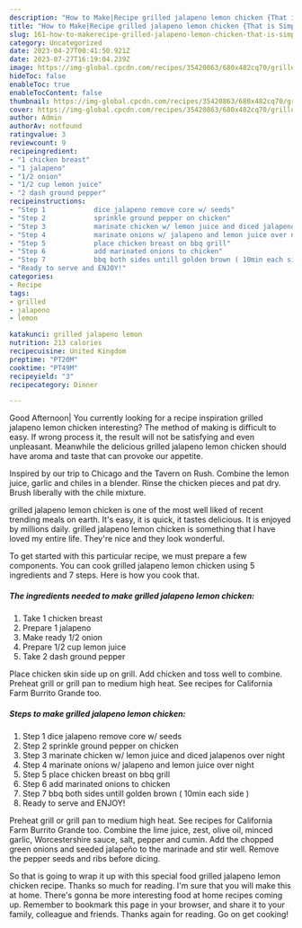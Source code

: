 ```yaml
---
description: "How to Make|Recipe grilled jalapeno lemon chicken {That is Simple"
title: "How to Make|Recipe grilled jalapeno lemon chicken {That is Simple"
slug: 161-how-to-makerecipe-grilled-jalapeno-lemon-chicken-that-is-simple
category: Uncategorized
date: 2023-04-27T00:41:50.921Z
date: 2023-07-27T16:19:04.239Z
image: https://img-global.cpcdn.com/recipes/35420863/680x482cq70/grilled-jalapeno-lemon-chicken-recipe-main-photo.jpg
hideToc: false
enableToc: true
enableTocContent: false
thumbnail: https://img-global.cpcdn.com/recipes/35420863/680x482cq70/grilled-jalapeno-lemon-chicken-recipe-main-photo.jpg
cover: https://img-global.cpcdn.com/recipes/35420863/680x482cq70/grilled-jalapeno-lemon-chicken-recipe-main-photo.jpg
author: Admin
authorAv: notfound
ratingvalue: 3
reviewcount: 9
recipeingredient:
- "1 chicken breast"
- "1 jalapeno"
- "1/2 onion"
- "1/2 cup lemon juice"
- "2 dash ground pepper"
recipeinstructions:
- "Step 1            dice jalapeno remove core w/ seeds"
- "Step 2            sprinkle ground pepper on chicken"
- "Step 3            marinate chicken w/ lemon juice and diced jalapenos over night"
- "Step 4            marinate onions w/ jalapeno and lemon juice over night"
- "Step 5            place chicken breast on bbq grill"
- "Step 6            add marinated onions to chicken"
- "Step 7            bbq both sides untill golden brown ( 10min each side )"
- "Ready to serve and ENJOY!"
categories:
- Recipe
tags:
- grilled
- jalapeno
- lemon

katakunci: grilled jalapeno lemon 
nutrition: 213 calories
recipecuisine: United Kingdom
preptime: "PT20M"
cooktime: "PT49M"
recipeyield: "3"
recipecategory: Dinner

---
```



Good Afternoon| You currently looking for a recipe inspiration grilled jalapeno lemon chicken interesting? The method of making is difficult to easy. If wrong process it, the result will not be satisfying and even unpleasant. Meanwhile the delicious grilled jalapeno lemon chicken should have aroma and taste that can provoke our appetite.





Inspired by our trip to Chicago and the Tavern on Rush. Combine the lemon juice, garlic and chiles in a blender. Rinse the chicken pieces and pat dry. Brush liberally with the chile mixture.

grilled jalapeno lemon chicken is one of the most well liked of recent trending meals on earth. It's easy, it is quick, it tastes delicious. It is enjoyed by millions daily. grilled jalapeno lemon chicken is something that I have loved my entire life. They're nice and they look wonderful.


To get started with this particular recipe, we must prepare a few components. You can cook grilled jalapeno lemon chicken using 5 ingredients and 7 steps. Here is how you cook that.

<!--inarticleads1-->

##### The ingredients needed to make grilled jalapeno lemon chicken:

1. Take 1 chicken breast
1. Prepare 1 jalapeno
1. Make ready 1/2 onion
1. Prepare 1/2 cup lemon juice
1. Take 2 dash ground pepper


Place chicken skin side up on grill. Add chicken and toss well to combine. Preheat grill or grill pan to medium high heat. See recipes for California Farm Burrito Grande too. 

<!--inarticleads2-->

##### Steps to make grilled jalapeno lemon chicken:

1. Step 1            dice jalapeno remove core w/ seeds
1. Step 2            sprinkle ground pepper on chicken
1. Step 3            marinate chicken w/ lemon juice and diced jalapenos over night
1. Step 4            marinate onions w/ jalapeno and lemon juice over night
1. Step 5            place chicken breast on bbq grill
1. Step 6            add marinated onions to chicken
1. Step 7            bbq both sides untill golden brown ( 10min each side )
1. Ready to serve and ENJOY!

Preheat grill or grill pan to medium high heat. See recipes for California Farm Burrito Grande too. Combine the lime juice, zest, olive oil, minced garlic, Worcestershire sauce, salt, pepper and cumin. Add the chopped green onions and seeded jalapeño to the marinade and stir well. Remove the pepper seeds and ribs before dicing. 

So that is going to wrap it up with this special food grilled jalapeno lemon chicken recipe. Thanks so much for reading. I'm sure that you will make this at home. There's gonna be more interesting food at home recipes coming up. Remember to bookmark this page in your browser, and share it to your family, colleague and friends. Thanks again for reading. Go on get cooking!
